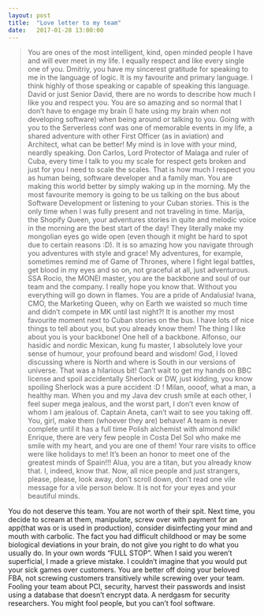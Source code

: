```yaml
---
layout: post
title:  "Love letter to my team"
date:   2017-01-28 13:00:00
---
```


>You are ones of the most intelligent, kind, open minded people I have and will ever meet in my life.
I equally respect and like every single one of you. Dmitriy, you have my sincerest gratitude for speaking to me in the language of logic. It is my favourite and primary language. I think highly of those speaking or capable of speaking this language. David or just Senior David, there are no words to describe how much I like you and respect you. You are so amazing and so normal that I don’t have to engage my brain (I hate using my brain when not developing software) when being around or talking to you. Going with you to the Serverless conf was one of memorable events in my life, a shared adventure with other First Officer (as in aviation) and Architect, what can be better!  My mind is in love with your mind, neardly speaking. Don Carlos, Lord Protector of Malaga and ruler of Cuba, every time I talk to you my scale for respect gets broken and just for you I need to scale the scales. That is how much I respect you as human being, software developer and a family man. You are making this world better by simply waking up in the morning. My the most favourite memory is going to be us talking on the bus about Software Development or listening to your Cuban stories. This is the only time when I was fully present and not traveling in time. Marija, the Shopify Queen, your adventures stories in quite and melodic voice in the morning are the best start of the day! They literally make my mongolian eyes go wide open (even though it might be hard to spot due to certain reasons :D). It is so amazing how you navigate through you adventures with style and grace! My adventures, for example, sometimes remind me of Game of Thrones, where I fight legal battles, get blood in my eyes and so on, not graceful at all, just adventurous. SSA Rocio, the MONEI master, you are the backbone and soul of our team and the company. I really hope you know that. Without you everything will go down in flames. You are a pride of Andalusia! Ivana, CMO, the Marketing Queen, why on Earth we waisted so much time and didn’t compete in MK until last night?! It is another my most favourite moment next to Cuban stories on the bus. I have lots of nice things to tell about you, but you already know them! The thing I like about you is your backbone! One hell of a backbone. Alfonso, our hasidic and nordic Mexican, kung fu master, I absolutely love your sense of humour, your profound beard and wisdom!  God, I loved discussing where is North and where is South in our versions of universe. That was a hilarious bit! Can’t wait to get my hands on BBC license and spoil accidentally Sherlock or DW, just kidding, you know spoiling Sherlock was a pure accident :D ! Milan, oooof, what a man, a healthy man. When you and my Java dev crush smile at each other, I feel super mega jealous, and the worst part, I don’t even know of whom I am jealous of. Captain Aneta, can’t wait to see you taking off. You, girl, make them (whoever they are) behave! A team is never complete until it has a full time Polish alchemist with almond milk! Enrique, there are very few people in Costa Del Sol who make me smile with my heart, and you are one of them! Your rare visits to office were like holidays to me! It’s been an honor to meet one of the greatest minds of Spain!!! Alua, you are a titan, but you already know that. I, indeed, know that. Now, all nice people and just strangers, please, please, look away, don’t scroll down, don’t read one vile message for a vile person below. It is not for your eyes and your beautiful minds.






You do not deserve this team. You are not worth of their spit. Next time, you decide to scream at them, manipulate, screw over with payment for an app(that was or is used in production), consider disinfecting your mind and mouth with carbolic.
The fact you had difficult childhood or may be some biological deviations in your brain, do not give you right to do what you usually do. In your own words “FULL STOP”.  When I said you weren’t superficial, I made a grieve mistake. I couldn’t imagine that you would put your sick games over customers. You are better off doing your beloved FBA, not screwing customers transitively while screwing over your team. Fooling your team about PCI, security, harvest their passwords and insist using a database that doesn’t encrypt data. A nerdgasm for security researchers. You might fool people, but you can’t fool software.
